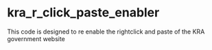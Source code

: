 # kra_r_click_paste_enabler
This code is designed to re enable the rightclick and paste of the KRA government website
